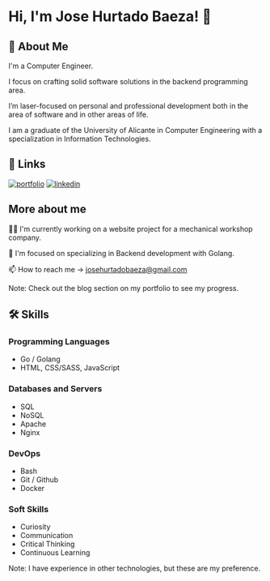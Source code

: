 # Hi, I'm Jose Hurtado Baeza! 👋

## 🚀 About Me
I'm a Computer Engineer.

I focus on crafting solid software solutions in the backend programming area.

I’m laser-focused on personal and professional development both in the area of software and in other areas of life.

I am a graduate of the University of Alicante in Computer Engineering with a specialization in Information Technologies.

## 🔗 Links
[![portfolio](https://img.shields.io/badge/my_portfolio-000?style=for-the-badge&logo=ko-fi&logoColor=white)](https://josehurtadobaeza.super.site/)
[![linkedin](https://img.shields.io/badge/linkedin-0A66C2?style=for-the-badge&logo=linkedin&logoColor=white)](https://www.linkedin.com/in/jose-hurtado-baeza-5406b4223/)


## More about me
👩‍💻 I'm currently working on a website project for a mechanical workshop company.

🧠 I'm focused on specializing in Backend development with Golang.

📫 How to reach me -> josehurtadobaeza@gmail.com

Note: Check out the blog section on my portfolio to see my progress.

## 🛠 Skills
### Programming Languages
- Go / Golang
- HTML, CSS/SASS, JavaScript
### Databases and Servers
- SQL
- NoSQL
- Apache
- Nginx
### DevOps
- Bash
- Git / Github
- Docker
### Soft Skills
- Curiosity
- Communication
- Critical Thinking
- Continuous Learning

Note: I have experience in other technologies, but these are my preference.
